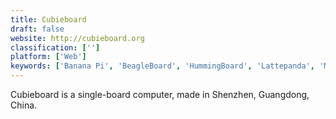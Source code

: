 ```yaml
---
title: Cubieboard
draft: false 
website: http://cubieboard.org
classification: ['']
platform: ['Web']
keywords: ['Banana Pi', 'BeagleBoard', 'HummingBoard', 'Lattepanda', 'Macbook Air with Retina', 'Minnow Board', 'NanoPi', 'NexDock', 'OLinuXino', 'Odroid', 'Orange Pi', 'Radxa Rock', 'Raspberry Pi', 'Robo Wunderkind', 'UDOO']
---
```

Cubieboard is a single-board computer, made in Shenzhen, Guangdong, China.